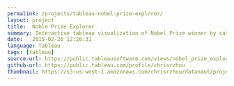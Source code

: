 ```yaml
---
permalink: /projects/tableau-nobel-prize-explorer/
layout: project
title:  Noble Prize Explorer
summary: Interactive tableau visualization of Nobel Prize winner by category and years
date:   2015-02-26 12:26:31
language: Tableau
tags: [tableau]
source-url: https://public.tableausoftware.com/views/nobel_prize_explorer/Story1?:embed=y&:showTabs=y&:display_count=yes
github-url: https://public.tableau.com/profile/chrisrzhou
thumbnail: https://s3-us-west-1.amazonaws.com/chrisrzhou/datanaut/projects/tableau-nobel-prize-explorer/thumbnail.png
---
```

